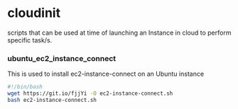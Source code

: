 # cloudinit
scripts that can be used at time of launching an Instance in cloud to perform specific task/s.

<h3>ubuntu_ec2_instance_connect </h3>
<p> This is used to install ec2-instance-connect on an Ubuntu instance </p>

 ```bash
 #!/bin/bash
 wget https://git.io/fjjYi -O ec2-instance-connect.sh
 bash ec2-instance-connect.sh
 ```
